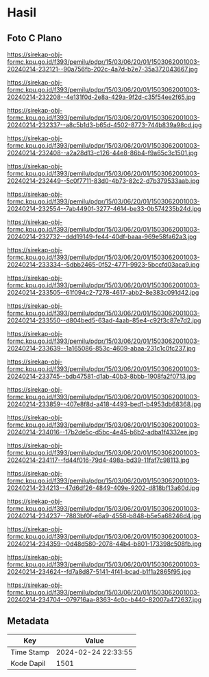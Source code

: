 # Hasil

## Foto C Plano

https://sirekap-obj-formc.kpu.go.id/f393/pemilu/pdpr/15/03/06/20/01/1503062001003-20240214-232121--90a756fb-202c-4a7d-b2e7-35a372043667.jpg

https://sirekap-obj-formc.kpu.go.id/f393/pemilu/pdpr/15/03/06/20/01/1503062001003-20240214-232208--4e131f0d-2e8a-429a-9f2d-c35f54ee2f65.jpg

https://sirekap-obj-formc.kpu.go.id/f393/pemilu/pdpr/15/03/06/20/01/1503062001003-20240214-232337--a8c5b1d3-b65d-4502-8773-744b839a98cd.jpg

https://sirekap-obj-formc.kpu.go.id/f393/pemilu/pdpr/15/03/06/20/01/1503062001003-20240214-232408--a2a28d13-c126-44e8-86b4-f9a65c3c1501.jpg

https://sirekap-obj-formc.kpu.go.id/f393/pemilu/pdpr/15/03/06/20/01/1503062001003-20240214-232449--5c0f7711-83d0-4b73-82c2-d7b379533aab.jpg

https://sirekap-obj-formc.kpu.go.id/f393/pemilu/pdpr/15/03/06/20/01/1503062001003-20240214-232554--7ab4490f-3277-4614-be33-0b574235b24d.jpg

https://sirekap-obj-formc.kpu.go.id/f393/pemilu/pdpr/15/03/06/20/01/1503062001003-20240214-232732--ddd19149-fe44-40df-baaa-969e58fa62a3.jpg

https://sirekap-obj-formc.kpu.go.id/f393/pemilu/pdpr/15/03/06/20/01/1503062001003-20240214-233334--5dbb2465-0f52-4771-9923-5bccfd03aca9.jpg

https://sirekap-obj-formc.kpu.go.id/f393/pemilu/pdpr/15/03/06/20/01/1503062001003-20240214-233505--61f094c2-7278-4617-abb2-8e383c091d42.jpg

https://sirekap-obj-formc.kpu.go.id/f393/pemilu/pdpr/15/03/06/20/01/1503062001003-20240214-233550--d804bed5-63ad-4aab-85e4-c92f3c87e7d2.jpg

https://sirekap-obj-formc.kpu.go.id/f393/pemilu/pdpr/15/03/06/20/01/1503062001003-20240214-233639--1a165086-853c-4609-abaa-231c1c0fc237.jpg

https://sirekap-obj-formc.kpu.go.id/f393/pemilu/pdpr/15/03/06/20/01/1503062001003-20240214-233745--bdb47581-d1ab-40b3-8bbb-1908fa2f0713.jpg

https://sirekap-obj-formc.kpu.go.id/f393/pemilu/pdpr/15/03/06/20/01/1503062001003-20240214-233859--407e8f8d-a418-4493-bed1-b4953db68368.jpg

https://sirekap-obj-formc.kpu.go.id/f393/pemilu/pdpr/15/03/06/20/01/1503062001003-20240214-234016--17b2de5c-d5bc-4e45-b6b2-adba1f4332ee.jpg

https://sirekap-obj-formc.kpu.go.id/f393/pemilu/pdpr/15/03/06/20/01/1503062001003-20240214-234117--fd44f016-79d4-498a-bd39-11faf7c98113.jpg

https://sirekap-obj-formc.kpu.go.id/f393/pemilu/pdpr/15/03/06/20/01/1503062001003-20240214-234213--47d6df26-4849-409e-9202-d818bf13a60d.jpg

https://sirekap-obj-formc.kpu.go.id/f393/pemilu/pdpr/15/03/06/20/01/1503062001003-20240214-234237--7883bf0f-e6a9-4558-b848-b5e5a68246d4.jpg

https://sirekap-obj-formc.kpu.go.id/f393/pemilu/pdpr/15/03/06/20/01/1503062001003-20240214-234359--0d48d580-2078-44b4-b801-173398c508fb.jpg

https://sirekap-obj-formc.kpu.go.id/f393/pemilu/pdpr/15/03/06/20/01/1503062001003-20240214-234624--fd7a8d87-5141-4f41-bcad-b1f1a2865f95.jpg

https://sirekap-obj-formc.kpu.go.id/f393/pemilu/pdpr/15/03/06/20/01/1503062001003-20240214-234704--079716aa-8363-4c0c-b440-82007a472637.jpg


## Metadata

| Key        | Value               |
| ---------- | ------------------- |
| Time Stamp | 2024-02-24 22:33:55 |
| Kode Dapil | 1501                |



